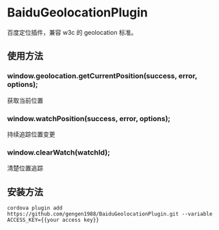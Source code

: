 BaiduGeolocationPlugin
======================

百度定位插件，兼容 w3c 的 geolocation 标准。

使用方法
--------

### window.geolocation.getCurrentPosition(success, error, options);
获取当前位置

### window.watchPosition(success, error, options);
持续追踪位置变更

### window.clearWatch(watchId);
清楚位置追踪

安装方法
-------

```
cordova plugin add https://github.com/gengen1988/BaiduGeolocationPlugin.git --variable ACCESS_KEY={{your access key}}
```
